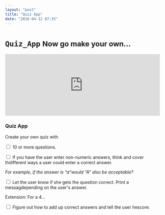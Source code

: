 ```yaml
---
layout: "post"
title: "Quiz App"
date: "2016-04-12 07:35"
---
```


<div class="page-header">
			<h1>
				<code>Quiz_App</code>
				<small>Now go make your own...</small>
			</h1>
		</div>


<iframe src="https://trinket.io/embed/python/1d7b69d9d7?start=result&toggleCode=true" width="100%" height="200" frameborder="0" marginwidth="0" marginheight="0" allowfullscreen></iframe>

### Quiz App

Create your own quiz with

<p class="lead">
			<input type="checkbox" value=""> 10 or more questions.</p>
<p class="lead">
			<input type="checkbox" value=""> If you have the user enter non-numeric answers, think and cover thdifferent ways a user could enter a correct answer.
	<p>
				<em>For example, if the answer is &ldquo;a&rdquo;would &ldquo;A&rdquo; also be acceptable? </em>
	</p>
</p>
<p class="lead">
			<input type="checkbox" value=""> Let the user know if she gets the question correct. Print a messagdepending on the user's answer.</p
	<h4>Extension: For a 4...</h4>
	<p class="lead">
				<input type="checkbox" value=""> Figure out how to add up correct answers and tell the user hescore.
	</p>
